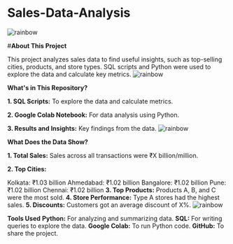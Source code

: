 # Sales-Data-Analysis
![rainbow](https://github.com/user-attachments/assets/1ec3de2b-041e-474c-a8bb-e18c98974d2e)

#**About This Project**

This project analyzes sales data to find useful insights, such as top-selling cities, products, and store types. SQL scripts and Python were used to explore the data and calculate key metrics.
![rainbow](https://github.com/user-attachments/assets/3260e1be-13b8-4620-9376-15df0e66a279)

**What's in This Repository?**

**1. SQL Scripts:** To explore the data and calculate metrics.

**2. Google Colab Notebook:** For data analysis using Python.

**3. Results and Insights:** Key findings from the data.
![rainbow](https://github.com/user-attachments/assets/18dfa74b-4b0b-4b60-b009-73be2ae646a3)

**What Does the Data Show?**

**1. Total Sales:** Sales across all transactions were ₹X billion/million.

**2. Top Cities:**

Kolkata: ₹1.03 billion
Ahmedabad: ₹1.02 billion
Bangalore: ₹1.02 billion
Pune: ₹1.02 billion
Chennai: ₹1.02 billion
**3. Top Products:** Products A, B, and C were the most sold.
**4. Store Performance:** Type A stores had the highest sales.
**5. Discounts:** Customers got an average discount of X%.
![rainbow](https://github.com/user-attachments/assets/b00a5393-41e9-468d-a76c-c2c9909ddf3b)

**Tools Used**
**Python:** For analyzing and summarizing data.
**SQL:** For writing queries to explore the data.
**Google Colab:** To run Python code.
**GitHub:** To share the project.


